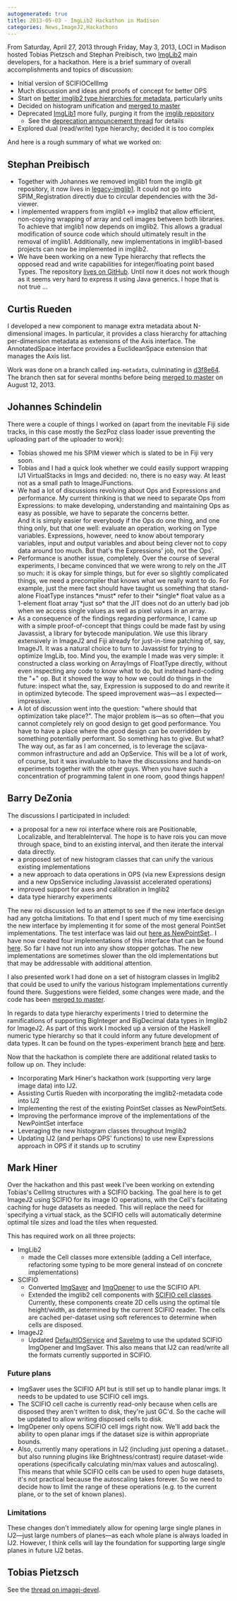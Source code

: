 ```yaml
---
autogenerated: true
title: 2013-05-03 - ImgLib2 Hackathon in Madison
categories: News,ImageJ2,Hackathons
---
```


From Saturday, April 27, 2013 through Friday, May 3, 2013, LOCI in Madison hosted Tobias Pietzsch and Stephan Preibisch, two [ImgLib2](/imglib2) main developers, for a hackathon. Here is a brief summary of overall accomplishments and topics of discussion:

-   Initial version of SCIFIOCellImg
-   Much discussion and ideas and proofs of concept for better OPS
-   Start on [better imglib2 type hierarchies for metadata](https://github.com/imglib/imglib/commit/e4e26aa05e0f42ff1a90e8c6d67235431471de44), particularly units
-   Decided on histogram unification and [merged to master](https://github.com/imglib/imglib2/commit/79bbc2008eeec6f221c16b6f84782daca2b3f496)
-   Deprecated [ImgLib1](/imglib1) more fully, purging it from the [imglib repository](https://github.com/imglib/imglib2)
    -   See the [deprecation announcement thread](http://thread.gmane.org/gmane.comp.java.imagej.devel/1477) for details
-   Explored dual (read/write) type hierarchy; decided it is too complex

And here is a rough summary of what we worked on:

Stephan Preibisch
-----------------

-   Together with Johannes we removed imglib1 from the imglib git repository, it now lives in [legacy-imglib1](https://github.com/fiji/legacy-imglib1). It could not go into SPIM\_Registration directly due to circular dependencies with the 3d-viewer.
-   I implemented wrappers from imglib1 &lt;-&gt; imglib2 that allow efficient, non-copying wrapping of array and cell images between both libraries. To achieve that imglib1 now depends on imglib2. This allows a gradual modification of source code which should ultimately result in the removal of imglib1. Additionally, new implementations in imglib1-based projects can now be implemented in imglib2.
-   We have been working on a new Type hierarchy that reflects the opposed read and write capabilities for integer/floating point based Types. The repository [lives on GitHub](https://github.com/StephanPreibisch/funwithtypes). Until now it does not work though as it seems very hard to express it using Java generics. I hope that is not true ...

Curtis Rueden
-------------

I developed a new component to manage extra metadata about N-dimensional images. In particular, it provides a class hierarchy for attaching per-dimension metadata as extensions of the Axis interface. The AnnotatedSpace interface provides a EuclideanSpace extension that manages the Axis list.

Work was done on a branch called `img-metadata`, culminating in [d3f8e64](https://github.com/imglib/imglib/commit/d3f8e640fec2b91bba761930b46d13170486b9f5). The branch then sat for several months before being [merged to master](https://github.com/imglib/imglib/commit/e4e26aa05e0f42ff1a90e8c6d67235431471de44) on August 12, 2013.

Johannes Schindelin
-------------------

There were a couple of things I worked on (apart from the inevitable Fiji side tracks, in this case mostly the SezPoz class loader issue preventing the uploading part of the uploader to work):

-   Tobias showed me his SPIM viewer which is slated to be in Fiji very soon.
-   Tobias and I had a quick look whether we could easily support wrapping IJ1 VirtualStacks in Imgs and decided: no, there is no easy way. At least not as a small path to ImageJFunctions.
-   We had a lot of discussions revolving about Ops and Expressions and performance. My current thinking is that we need to separate Ops from Expressions: to make developing, understanding and maintaining Ops as easy as possible, we have to separate the concerns better.  
    And it is simply easier for everybody if the Ops do one thing, and one thing only, but that one well: evaluate an operation, working on Type variables. Expressions, however, need to know about temporary variables, input and output variables and about being clever not to copy data around too much. But that's the Expressions' job, not the Ops'.
-   Performance is another issue, completely. Over the course of several experiments, I became convinced that we were wrong to rely on the JIT so much: it is okay for simple things, but for ever so slightly complicated things, we need a precompiler that knows what we really want to do. For example, just the mere fact should have taught us something that stand-alone FloatType instances \*must\* refer to their \*single\* float value as a 1-element float array \*just so\* that the JIT does not do an utterly bad job when we access single values as well as pixel values in an array.
-   As a consequence of the findings regarding performance, I came up with a simple proof-of-concept that things could be made fast by using Javassist, a library for bytecode manipulation. We use this library extensively in ImageJ2 and Fiji already for just-in-time patching of, say, ImageJ1. It was a natural choice to turn to Javassist for trying to optimize ImgLib, too. Mind you, the example I made was very simple: it constructed a class working on ArrayImgs of FloatType directly, without even inspecting any code to know what to do, but instead hard-coding the "+" op. But it showed the way to how we could do things in the future: inspect what the, say, Expression is supposed to do and rewrite it in optimized bytecode. The speed improvement was—as I expected—impressive.
-   A lot of discussion went into the question: "where should that optimization take place?". The major problem is—as so often—that you cannot completely rely on good design to get good performance. You have to have a place where the good design can be overridden by something potentially performant. So something has to give. But what? The way out, as far as I am concerned, is to leverage the scijava-common infrastructure and add an OpService. This will be a lot of work, of course, but it was invaluable to have the discussions and hands-on experiments together with the other guys. When you have such a concentration of programming talent in one room, good things happen!

Barry DeZonia
-------------

The discussions I participated in included:

-   a proposal for a new roi interface where rois are Positionable, Localizable, and IterableInterval<BoolType>. The hope is to have rois you can move through space, bind to an existing interval, and then iterate the interval data directly.
-   a proposed set of new histogram classes that can unify the various existing implementations
-   a new approach to data operations in OPS (via new Expressions design and a new OpsService including Javassist accelerated operations)
-   improved support for axes and calibration in Imglib2
-   data type hierarchy experiments

The new roi discussion led to an attempt to see if the new interface design had any gotcha limitations. To that end I spent much of my time exercising the new interface by implementing it for some of the most general PointSet implementations. The test interface was laid out [here as NewPointSet](https://github.com/imglib/imglib/blob/be367d9aad54448efa7e2955b791ac5026e86c34/ops/src/main/java/net/imglib2/ops/sandbox/NewPointSet.java).. I have now created four implementations of this interface that can be found [here](https://github.com/imglib/imglib/tree/be367d9aad/ops/src/main/java/net/imglib2/ops/sandbox). So far I have not run into any show stopper gotchas. The new implementations are sometimes slower than the old implementations but that may be addressable with additional attention.

I also presented work I had done on a set of histogram classes in Imglib2 that could be used to unify the various histogram implementations currently found there. Suggestions were fielded, some changes were made, and the code has been [merged to master](https://github.com/imglib/imglib/commit/79bbc2008eeec6f221c16b6f84782daca2b3f496).

In regards to data type hierarchy experiments I tried to determine the ramifications of supporting BigInteger and BigDecimal data types in Imglib2 for ImageJ2. As part of this work I mocked up a version of the Haskell numeric type hierarchy so that it could inform any future development of data types. It can be found on the types-experiment branch [here](https://github.com/imglib/imglib/blob/faaeaae7f5fe9c66520ebdba6f50efd9cb6d18f9/ops/src/main/java/net/imglib2/ops/sandbox/types/Types.java) and [here](https://github.com/imglib/imglib/blob/faaeaae7f5fe9c66520ebdba6f50efd9cb6d18f9/ops/src/main/java/net/imglib2/ops/sandbox/types/Types2.java).

Now that the hackathon is complete there are additional related tasks to follow up on. They include:

-   Incorporating Mark Hiner's hackathon work (supporting very large image data) into IJ2.
-   Assisting Curtis Rueden with incorporating the imglib2-metadata code into IJ2
-   Implementing the rest of the existing PointSet classes as NewPointSets.
-   Improving the performance improve of the implementations of the NewPointSet interface
-   Leveraging the new histogram classes throughout Imglib2
-   Updating IJ2 (and perhaps OPS' functions) to use new Expressions approach in OPS if it stands up to scrutiny

Mark Hiner
----------

Over the hackathon and this past week I've been working on extending Tobias's CellImg structures with a SCIFIO backing. The goal here is to get ImageJ2 using SCIFIO for its image IO operations, with the Cell's facilitating caching for huge datasets as needed. This will replace the need for specifying a virtual stack, as the SCIFIO cells will automatically determine optimal tile sizes and load the tiles when requested.

This has required work on all three projects:

-   ImgLib2
    -   made the Cell classes more extensible (adding a Cell interface, refactoring some typing to be more general instead of on concrete implementations)
-   SCIFIO
    -   Converted [ImgSaver](https://github.com/hinerm/bioformats/blob/scifio-cell-image/components/scifio-devel/src/ome/scifio/io/img/ImgSaver.java) and [ImgOpener](https://github.com/hinerm/bioformats/blob/scifio-cell-image/components/scifio-devel/src/ome/scifio/io/img/ImgOpener.java) to use the SCIFIO API.
    -   Extended the imglib2 cell components with [SCIFIO cell classes](https://github.com/hinerm/bioformats/tree/scifio-cell-image/components/scifio-devel/src/ome/scifio/io/img/cell). Currently, these components create 2D cells using the optimal tile height/width, as determined by the current SCIFIO reader. The cells are cached per-dataset using soft references to determine when cells are disposed.
-   ImageJ2
    -   Updated [DefaultIOService](https://github.com/imagej/imagej/blob/scifio-cells/core/io/src/main/java/imagej/io/DefaultIOService.java) and [SaveImg](https://github.com/imagej/imagej/blob/scifio-cells/plugins/commands/src/main/java/imagej/core/commands/io/SaveAsImage.java) to use the updated SCIFIO ImgOpener and ImgSaver. This also means that IJ2 can read/write all the formats currently supported in SCIFIO.

### Future plans

-   ImgSaver uses the SCIFIO API but is still set up to handle planar imgs. It needs to be updated to use SCIFIO cell imgs.
-   The SCIFIO cell cache is currently read-only because when cells are disposed they aren't written to disk, they're just GC'd. So the cache will be updated to allow writing disposed cells to disk.
-   ImgOpener only opens SCIFIO cell imgs right now. We'll add back the ability to open planar imgs if the dataset size is within appropriate bounds.
-   Also, currently many operations in IJ2 (including just opening a dataset.. but also running plugins like Brightness/contrast) require dataset-wide operations (specifically calculating min/max values and autoscaling). This means that while SCIFIO cells can be used to open huge datasets, it's not practical because the autoscaling takes forever. So we need to decide how to limit the range of these operations (e.g. to the current plane, or to the set of known planes).

### Limitations

These changes don't immediately allow for opening large single planes in IJ2—just large numbers of planes—as each whole plane is always loaded in IJ2. However, I think cells will lay the foundation for supporting large single planes in future IJ2 betas.

Tobias Pietzsch
---------------

See the [thread on imagej-devel](/ij/pipermail/imagej-devel/2013-May/001488.html).

  
